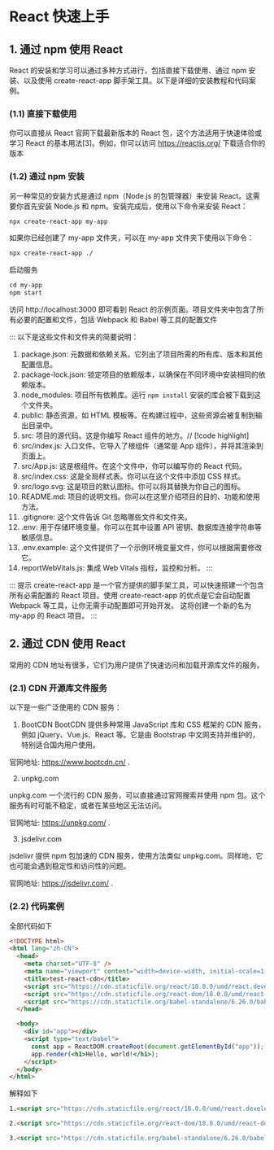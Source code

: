 # React 快速上手

## 1. 通过 npm 使用 React

React 的安装和学习可以通过多种方式进行，包括直接下载使用、通过 npm 安装、以及使用 create-react-app 脚手架工具。以下是详细的安装教程和代码案例。

### (1.1) 直接下载使用

你可以直接从 React 官网下载最新版本的 React 包，这个方法适用于快速体验或学习 React 的基本用法[3]。例如，你可以访问 https://reactjs.org/ 下载适合你的版本

### (1.2) 通过 npm 安装

另一种常见的安装方式是通过 npm（Node.js 的包管理器）来安装 React。这需要你首先安装 Node.js 和 npm。安装完成后，使用以下命令来安装 React：

```md
npx create-react-app my-app
```

如果你已经创建了 my-app 文件夹，可以在 my-app 文件夹下使用以下命令：

```md
npx create-react-app ./
```

启动服务

```md
cd my-app
npm start
```

访问 http://localhost:3000 即可看到 React 的示例页面。项目文件夹中包含了所有必要的配置和文件，包括 Webpack 和 Babel 等工具的配置文件

:::  以下是这些文件和文件夹的简要说明：
 1. package.json: 元数据和依赖关系。它列出了项目所需的所有库、版本和其他配置信息。
 2. package-lock.json: 锁定项目的依赖版本，以确保在不同环境中安装相同的依赖版本。
 3. node_modules: 项目所有依赖库。运行 `npm install` 安装的库会被下载到这个文件夹。
 4. public: 静态资源，如 HTML 模板等。在构建过程中，这些资源会被复制到输出目录中。
 5. src: 项目的源代码。这是你编写 React 组件的地方。// [!code highlight]
 6. src/index.js: 入口文件。它导入了根组件（通常是 App 组件），并将其渲染到页面上。
 7. src/App.js: 这是根组件。在这个文件中，你可以编写你的 React 代码。
 8. src/index.css: 这是全局样式表。你可以在这个文件中添加 CSS 样式。
 9. src/logo.svg: 这是项目的默认图标。你可以将其替换为你自己的图标。
 10. README.md: 项目的说明文档。你可以在这里介绍项目的目的、功能和使用方法。
 11. .gitignore: 这个文件告诉 Git 忽略哪些文件和文件夹。
 12. .env: 用于存储环境变量。你可以在其中设置 API 密钥、数据库连接字符串等敏感信息。
 13. .env.example: 这个文件提供了一个示例环境变量文件，你可以根据需要修改它。
 14. reportWebVitals.js: 集成 Web Vitals 指标，监控和分析。
:::

::: 提示
create-react-app 是一个官方提供的脚手架工具，可以快速搭建一个包含所有必需配置的 React 项目。使用 create-react-app 的优点是它会自动配置 Webpack 等工具，让你无需手动配置即可开始开发。 这将创建一个新的名为 my-app 的 React 项目。
:::


## 2. 通过 CDN 使用 React

常用的 CDN 地址有很多，它们为用户提供了快速访问和加载开源库文件的服务。

### (2.1) CDN 开源库文件服务

以下是一些广泛使用的 CDN 服务：

1. BootCDN
BootCDN 提供多种常用 JavaScript 库和 CSS 框架的 CDN 服务，例如 jQuery、Vue.js、React 等。它是由 Bootstrap 中文网支持并维护的，特别适合国内用户使用。

官网地址: https://www.bootcdn.cn/ .

2. unpkg.com

unpkg.com 一个流行的 CDN 服务，可以直接通过官网搜索并使用 npm 包。这个服务有时可能不稳定，或者在某些地区无法访问。

官网地址: https://unpkg.com/ .

3. jsdelivr.com

jsdelivr 提供 npm 包加速的 CDN 服务，使用方法类似 unpkg.com。同样地，它也可能会遇到稳定性和访问性的问题。

官网地址: https://jsdelivr.com/ .

### (2.2) 代码案例

全部代码如下

```html
<!DOCTYPE html>
<html lang="zh-CN">
  <head>
    <meta charset="UTF-8" />
    <meta name="viewport" content="width=device-width, initial-scale=1.0" />
    <title>test-react-cdn</title>
    <script src="https://cdn.staticfile.org/react/18.0.0/umd/react.development.js"></script>
    <script src="https://cdn.staticfile.org/react-dom/18.0.0/umd/react-dom.development.js"></script>
    <script src="https://cdn.staticfile.org/babel-standalone/6.26.0/babel.min.js"></script>
  </head>

  <body>
    <div id="app"></div>
    <script type="text/babel">
      const app = ReactDOM.createRoot(document.getElementById("app"));
      app.render(<h1>Hello, world!</h1>);
    </script>
  </body>
</html>
```

解释如下

```html
1.<script src="https://cdn.staticfile.org/react/18.0.0/umd/react.development.js"></script> 把 React 挂载到 Window 对象

2.<script src="https://cdn.staticfile.org/react-dom/18.0.0/umd/react-dom.development.js"></script> 把 ReactDOM 挂载到 Window 对象

3.<script src="https://cdn.staticfile.org/babel-standalone/6.26.0/babel.min.js"></script> 解析 React 编写的内容, script标签需要添加 type="text/babel" 属性, babel 才能识别并编译


```